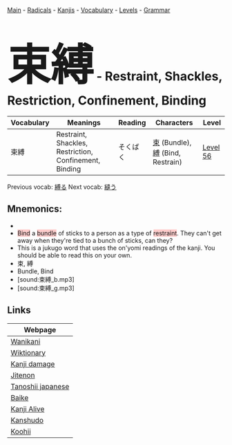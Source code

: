 <style> bigfont {font-size: 100px}</style>
[Main](../README.md) -
[Radicals](../radicals.md) -
[Kanjis](../kanjis.md) -
[Vocabulary](../vocabulary.md) -
[Levels](../levels.md) -
[Grammar](../grammar.md)
# <bigfont> 束縛</bigfont> - Restraint, Shackles, Restriction, Confinement, Binding 

| Vocabulary | Meanings | Reading | Characters | Level |
| --- | --- | --- | --- | --- |
| 束縛 | Restraint, Shackles, Restriction, Confinement, Binding | そくばく |  [束](../kanjis/束.md) (Bundle), [縛](../kanjis/縛.md) (Bind, Restrain) | [Level 56](../levels/wk_level56.md) |

Previous vocab: [縛る](縛る.md) Next vocab: [縫う](縫う.md) 

## Mnemonics:

* 
* <span style="background-color:#ffcccb"> Bind</span> a <span style="background-color:#ffcccb"> bundle</span> of sticks to a person as a type of <span style="background-color:#ffcccb"> restraint</span>. They can't get away when they're tied to a bunch of sticks, can they? 
* This is a jukugo word that uses the on'yomi readings of the kanji. You should be able to read this on your own.
* 束, 縛
* Bundle, Bind
* [sound:束縛_b.mp3]
* [sound:束縛_g.mp3]


## Links 

| Webpage |
| --- |
| [Wanikani          ](https://www.wanikani.com/kanji/束縛) |
| [Wiktionary        ](https://en.wiktionary.org/wiki/束縛) |
| [Kanji damage      ](http://www.kanjidamage.com/kanji/search?utf8=✓&q=束縛) |
| [Jitenon           ](https://jitenon.com/kanji/束縛) |
| [Tanoshii japanese ](https://www.tanoshiijapanese.com/dictionary/kanji.cfm?k=束縛) |
| [Baike             ](https://baike.baidu.com/item/束縛) |
| [Kanji Alive       ](https://app.kanjialive.com/束縛) |
| [Kanshudo          ](https://www.kanshudo.com/searchmn?q=束縛) |
| [Koohii            ](https://kanji.koohii.com/study/kanji/束縛) |
